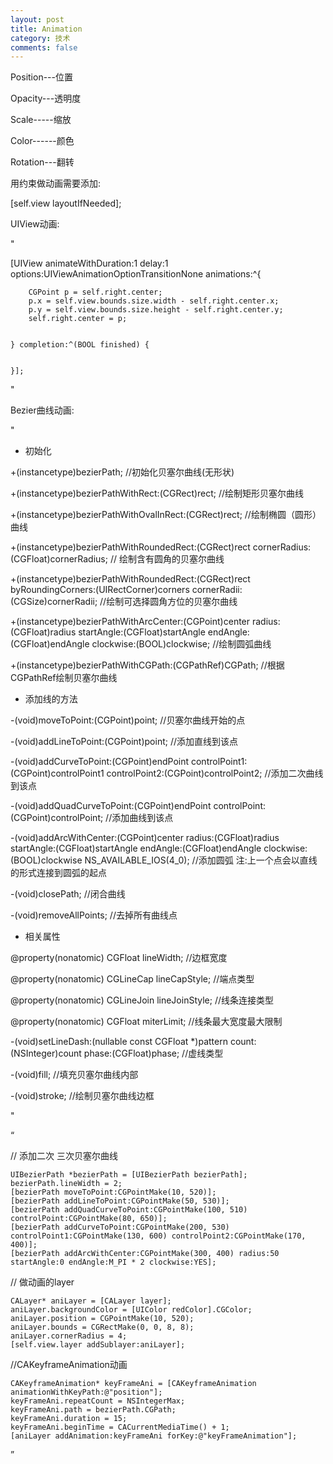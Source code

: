 ```yaml
--- 
layout: post
title: Animation
category: 技术
comments: false
---
```


Position---位置

Opacity---透明度

Scale-----缩放

Color------颜色

Rotation---翻转

用约束做动画需要添加:

[self.view layoutIfNeeded];



UIView动画:

"

 [UIView animateWithDuration:1 delay:1 options:UIViewAnimationOptionTransitionNone animations:^{
        
        
        CGPoint p = self.right.center;
        p.x = self.view.bounds.size.width - self.right.center.x;
        p.y = self.view.bounds.size.height - self.right.center.y;
        self.right.center = p;
        
        
    } completion:^(BOOL finished) {
        
        
    }];
    
"

Bezier曲线动画:
    
"
* 初始化

+(instancetype)bezierPath;   //初始化贝塞尔曲线(无形状)

+(instancetype)bezierPathWithRect:(CGRect)rect;  //绘制矩形贝塞尔曲线

+(instancetype)bezierPathWithOvalInRect:(CGRect)rect;  //绘制椭圆（圆形）曲线

+(instancetype)bezierPathWithRoundedRect:(CGRect)rect cornerRadius:(CGFloat)cornerRadius; // 绘制含有圆角的贝塞尔曲线

+(instancetype)bezierPathWithRoundedRect:(CGRect)rect byRoundingCorners:(UIRectCorner)corners cornerRadii:(CGSize)cornerRadii;  //绘制可选择圆角方位的贝塞尔曲线

+(instancetype)bezierPathWithArcCenter:(CGPoint)center radius:(CGFloat)radius startAngle:(CGFloat)startAngle endAngle:(CGFloat)endAngle clockwise:(BOOL)clockwise;   //绘制圆弧曲线

+(instancetype)bezierPathWithCGPath:(CGPathRef)CGPath; //根据CGPathRef绘制贝塞尔曲线


* 添加线的方法

-(void)moveToPoint:(CGPoint)point;  //贝塞尔曲线开始的点

-(void)addLineToPoint:(CGPoint)point;  //添加直线到该点

-(void)addCurveToPoint:(CGPoint)endPoint controlPoint1:(CGPoint)controlPoint1 controlPoint2:(CGPoint)controlPoint2;  //添加二次曲线到该点

-(void)addQuadCurveToPoint:(CGPoint)endPoint controlPoint:(CGPoint)controlPoint; //添加曲线到该点

-(void)addArcWithCenter:(CGPoint)center radius:(CGFloat)radius startAngle:(CGFloat)startAngle endAngle:(CGFloat)endAngle clockwise:(BOOL)clockwise NS_AVAILABLE_IOS(4_0);  //添加圆弧 注:上一个点会以直线的形式连接到圆弧的起点

-(void)closePath;  //闭合曲线

-(void)removeAllPoints; //去掉所有曲线点


* 相关属性

@property(nonatomic) CGFloat lineWidth;  //边框宽度

@property(nonatomic) CGLineCap lineCapStyle;  //端点类型

@property(nonatomic) CGLineJoin lineJoinStyle;  //线条连接类型

@property(nonatomic) CGFloat miterLimit;  //线条最大宽度最大限制

-(void)setLineDash:(nullable const CGFloat *)pattern count:(NSInteger)count phase:(CGFloat)phase;  //虚线类型

-(void)fill;  //填充贝塞尔曲线内部

-(void)stroke; //绘制贝塞尔曲线边框

"


“

// 添加二次 三次贝塞尔曲线

    UIBezierPath *bezierPath = [UIBezierPath bezierPath];
    bezierPath.lineWidth = 2;
    [bezierPath moveToPoint:CGPointMake(10, 520)];
    [bezierPath addLineToPoint:CGPointMake(50, 530)];
    [bezierPath addQuadCurveToPoint:CGPointMake(100, 510) controlPoint:CGPointMake(80, 650)];
    [bezierPath addCurveToPoint:CGPointMake(200, 530) controlPoint1:CGPointMake(130, 600) controlPoint2:CGPointMake(170, 400)];
    [bezierPath addArcWithCenter:CGPointMake(300, 400) radius:50 startAngle:0 endAngle:M_PI * 2 clockwise:YES];
    
    
    
 // 做动画的layer
    
    CALayer* aniLayer = [CALayer layer];
    aniLayer.backgroundColor = [UIColor redColor].CGColor;
    aniLayer.position = CGPointMake(10, 520);
    aniLayer.bounds = CGRectMake(0, 0, 8, 8);
    aniLayer.cornerRadius = 4;
    [self.view.layer addSublayer:aniLayer];
    
    
    
 //CAKeyframeAnimation动画
    
    CAKeyframeAnimation* keyFrameAni = [CAKeyframeAnimation animationWithKeyPath:@"position"];
    keyFrameAni.repeatCount = NSIntegerMax;
    keyFrameAni.path = bezierPath.CGPath;
    keyFrameAni.duration = 15;
    keyFrameAni.beginTime = CACurrentMediaTime() + 1;
    [aniLayer addAnimation:keyFrameAni forKey:@"keyFrameAnimation"];

”
    
